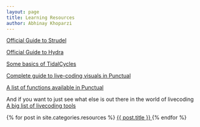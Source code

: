 ```yaml
---
layout: page
title: Learning Resources
author: Abhinay Khoparzi
---
```


[Official Guide to Strudel](https://strudel.cc/workshop/getting-started)

[Official Guide to Hydra](https://hydra.ojack.xyz/docs/)

[Some basics of TidalCycles](https://tidalcycles.org/docs/reference/cycles)

[Complete guide to live-coding visuals in Punctual](https://punctual.savamala.top)

[A list of functions available in Punctual](https://github.com/dktr0/Punctual/blob/main/REFERENCE.md)

And if you want to just see what else is out there in the world of livecoding
[A big list of livecoding tools](https://github.com/lvm/awesome-livecoding)

{% for post in site.categories.resources %}
  <a href="{{ site.github.url }}{{ post.url }}">
    <!-- <div class="featured-posts" {% if post.image %}style="background-image:url({{ site.github.url }}/assets/img/{{ post.image }})"{% endif %}> -->
      <!-- <h2><span> -->
        {{ post.title }}
      <!-- </span></h2> -->
    <!-- </div> -->
  </a>
{% endfor %}
